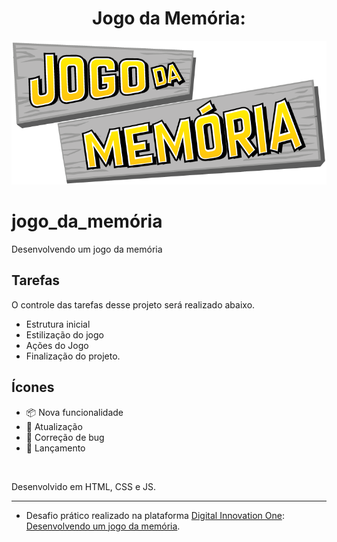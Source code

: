 
<h1 align="center">Jogo da Memória:</h5>

<p align="center">
  <a href="https://github.com/ednaldosdl/jogo_da_mem-ria" target="_blank">
    <img src="img/capa.png" alt="Capa"/>
  </a>

# jogo_da_memória
Desenvolvendo um jogo da memória

##  Tarefas
  O controle das tarefas desse projeto será realizado abaixo.

  *  Estrutura inicial
  *  Estilização do jogo
  *  Ações do Jogo
  *  Finalização do projeto.

##  Ícones
-  📦 Nova funcionalidade
-  🔄 Atualização
-  🐛 Correção de bug
-  🏁 Lançamento

  <br/>
  
  Desenvolvido em HTML, CSS e JS.
</p>
<hr/>

- Desafio prático realizado na plataforma [Digital Innovation One](https://web.digitalinnovation.one/home "Digital Innovation One"): [Desenvolvendo um jogo da memória](https://web.digitalinnovation.one/lab/desenvolvendo-um-jogo-da-memoria/learning/bfb5bc15-cb37-4a6c-9b2a-e4f98e004897").
